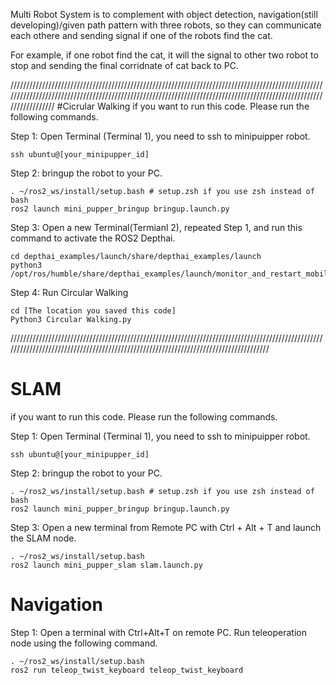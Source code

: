 Multi Robot System is to complement with object detection, navigation(still developing)/given path pattern with three robots, so they can communicate each othere and sending signal if one of the robots find the cat. 

For example, if one robot find the cat, it will the signal to other two robot to stop and sending the final corridnate of cat back to PC.

////////////////////////////////////////////////////////////////////////////////////////////////////////////////////////////////////////////////////////////////////////////////////////////////////////////////////
#Cicrular Walking
if you want to run this code. Please run the following commands. 

Step 1: Open Terminal (Terminal 1), you need to ssh to minipuipper robot. 
~~~
ssh ubuntu@[your_minipupper_id]
~~~

Step 2: bringup the robot to your PC.
~~~
. ~/ros2_ws/install/setup.bash # setup.zsh if you use zsh instead of bash
ros2 launch mini_pupper_bringup bringup.launch.py
~~~

Step 3: Open a new Terminal(Termianl 2), repeated Step 1, and run this command to activate the ROS2 Depthai.
~~~
cd depthai_examples/launch/share/depthai_examples/launch
python3 /opt/ros/humble/share/depthai_examples/launch/monitor_and_restart_mobile.py
~~~

Step 4: Run Circular Walking
~~~
cd [The location you saved this code]
Python3 Circular Walking.py
~~~

/////////////////////////////////////////////////////////////////////////////////////////////////////////////////////////////////////////////////////////////////////////////////////
# SLAM 
if you want to run this code. Please run the following commands. 

Step 1: Open Terminal (Terminal 1), you need to ssh to minipuipper robot. 
~~~
ssh ubuntu@[your_minipupper_id]
~~~

Step 2: bringup the robot to your PC.
~~~
. ~/ros2_ws/install/setup.bash # setup.zsh if you use zsh instead of bash
ros2 launch mini_pupper_bringup bringup.launch.py
~~~

Step 3: Open a new terminal from Remote PC with Ctrl + Alt + T and launch the SLAM node. 
~~~
. ~/ros2_ws/install/setup.bash
ros2 launch mini_pupper_slam slam.launch.py
~~~

# Navigation 
Step 1: Open a terminal with Ctrl+Alt+T on remote PC. Run teleoperation node using the following command.
~~~
. ~/ros2_ws/install/setup.bash
ros2 run teleop_twist_keyboard teleop_twist_keyboard
~~~
